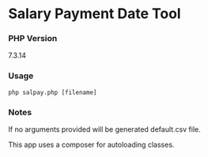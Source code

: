 # Salary Payment Date Tool
### PHP Version
7.3.14
### Usage
`php salpay.php [filename]`
### Notes
<p>If no arguments provided will be generated default.csv file.</p>
<p>This app uses a composer for autoloading classes.</p>
